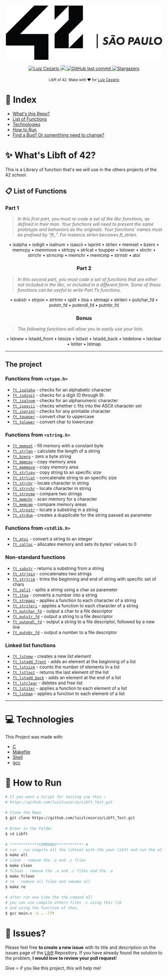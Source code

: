 
<div>
<p align="center">
   <img src="./.github/42.png" alt="Github-Explorer" width="500"/>
</p>
</div>
<p align="center">	
   <a href="https://www.linkedin.com/in/luiz-lima-cezario/">
      <img alt="Luiz Cezario" src="https://img.shields.io/badge/-luizCezario-682998?style=flat&logo=Linkedin&logoColor=white" />
   </a>

  <a aria-label="Completed" href="https://www.42sp.org.br/">
    <img src="https://img.shields.io/badge/42.sp-Libft-682998?logo="></img>
  </a>
  <a href="https://github.com/luizlcezario/Libft/commits/master">
    <img alt="GitHub last commit" src="https://img.shields.io/github/last-commit/luizlcezario/Libft?color=682998">
  </a> 

  <a href="https://github.com/luizlcezario/N/stargazers">
    <img alt="Stargazers" src="https://img.shields.io/github/stars/luizlcezario/Libft?color=682998&logo=github">
  </a>
</p>

<div align="center">
  <sub>Libft of 42. Make with ❤︎ for
        <a href="https://github.com/luizlcezario">Luiz Cezario</a> 
    </a>
  </sub>
</div>


# :pushpin: Index

* [What's this Repo?](#sparkles_What's-Libft-of-42?)
* [List of Functions](#clipboard_List-of-Fucntions)
* [Technologies](#computer_Technologies)
* [How to Run](#construction_How-to-Run)
* [Find a Bug? Or somenthing need to change?](#bug_Issues?)

# :sparkles: What's Libft of 42?

This is a Library of function that's we will use in the others projects of the 42 school.


## :clipboard: List of Functions
<h3>
Part 1
</h3>

> <i>In this first part, you must re-code a set of the libc functions, as defined in their man. Your functions will need to present the same prototype and behaviors as the originals. Your functions’ names must be prefixed by “ft_”. For instance strlen becomes ft_strlen.</i>

<p align=center>
• isalpha
• isdigit
• isalnum
• isascii
• isprint
• strlen
• memset
• bzero
• memcpy
• memmove
• strlcpy
• strlcat
• toupper
• tolower
• strchr
• strrchr
• strncmp
• memchr
• memcmp
• strnstr
• atoi
</p>

<h3 align=center>
Part 2
</h3>

> <i>In this second part, you must code a set of functions that are either not included in the libc, or included in a different form. Some of these functions can be useful to write Part 1’s functions.</i>

<p align=center>
• substr
• strjoin
• strtrim
• split
• itoa
• strmapi
• striteri
• putchar_fd
• putstr_fd
• putendl_fd
• putnbr_fd
</p>

<h3 align=center>
Bonus
</h3>

> <i>The following functions will allow you to easily use your lists.</i>
<p align=center>
• lstnew
• lstadd_front
• lstsize
• lstlast
• lstadd_back
• lstdelone
• lstclear
• lstiter
• lstmap
</p>

---

<h2>
The project
</h2>

### Functions from `<ctype.h>`

- [`ft_isalpha`](Part1/ft_isalpha.c)	- checks  for  an  alphabetic  character
- [`ft_isdigit`](Part1/ft_isdigit.c)	- checks for a digit (0 through 9).
- [`ft_isalnum`](Part1/ft_isalnum.c)	- checks for an alphanumeric character
- [`ft_isascii`](Part1/ft_isascii.c)	- checks whether c fits into the ASCII character set
- [`ft_isprint`](Part1/ft_isprint.c)	- checks for any printable character
- [`ft_toupper`](Part1/ft_toupper.c)	- convert char to uppercase
- [`ft_tolower`](Part1/ft_tolower.c)	- convert char to lowercase

### Functions from `<string.h>`

- [`ft_memset`](Part1/ft_memset.c)	- fill memory with a constant byte
- [`ft_strlen`](Part1/ft_strlen.c)	- calculate the length of a string
- [`ft_bzero`](Part1/ft_bzero.c)	- zero a byte string
- [`ft_memcpy`](Part1/ft_memcpy.c)	- copy memory area
- [`ft_memmove`](Part1/ft_memmove.c)	- copy memory area
- [`ft_strlcpy`](Part1/ft_strlcpy.c)	- copy string to an specific size
- [`ft_strlcat`](Part1/ft_strlcat.c)	- concatenate string to an specific size
- [`ft_strchr`](Part1/ft_strchr.c)	- locate character in string
- [`ft_strrchr`](Part1/ft_strrchr.c)	- locate character in string
- [`ft_strncmp`](Part1/ft_strncmp.c)	- compare two strings
- [`ft_memchr`](Part1/ft_memchr.c)	- scan memory for a character
- [`ft_memcmp`](Part1/ft_memcmp.c)	- compare memory areas
- [`ft_strnstr`](Part1/ft_strnstr.c)	- locate a substring in a string
- [`ft_strdup`](Part1/ft_strdup.c)	- creates a dupplicate for the string passed as parameter

### Functions from `<stdlib.h>`
- [`ft_atoi`](Part1/ft_atoi.c)	- convert a string to an integer
- [`ft_calloc`](Part1/ft_calloc.c)	- allocates memory and sets its bytes' values to 0

### Non-standard functions
- [`ft_substr`](Part2/ft_substr.c)	- returns a substring from a string
- [`ft_strjoin`](Part2/ft_strjoin.c)	- concatenates two strings
- [`ft_strtrim`](Part2/ft_strtrim.c)	- trims the beginning and end of string with specific set of chars
- [`ft_split`](Part2/ft_split.c)	- splits a string using a char as parameter
- [`ft_itoa`](Part2/ft_itoa.c)	- converts a number into a string
- [`ft_strmapi`](Part2/ft_strmapi.c)	- applies a function to each character of a string
- [`ft_striteri`](Part2/ft_striteri.c)	- applies a function to each character of a string
- [`ft_putchar_fd`](Part2/ft_putchar_fd.c)	- output a char to a file descriptor
- [`ft_putstr_fd`](Part2/ft_putstr_fd.c)	- output a string to a file descriptor
- [`ft_putendl_fd`](Part2/ft_putendl_fd.c)	- output a string to a file descriptor, followed by a new line
- [`ft_putnbr_fd`](Part2/ft_putnbr_fd.c)	- output a number to a file descriptor

### Linked list functions

- [`ft_lstnew`](Bonus/ft_lstnew.c)	- creates a new list element
- [`ft_lstadd_front`](Bonus/ft_lstadd_front.c)	- adds an element at the beginning of a list
- [`ft_lstsize`](Bonus/ft_lstsize.c)	- counts the number of elements in a list
- [`ft_lstlast`](Bonus/ft_lstlast.c)	- returns the last element of the list
- [`ft_lstadd_back`](Bonus/ft_lstadd_back.c)	- adds an element at the end of a list
- [`ft_lstclear`](Bonus/ft_lstclear.c)	- deletes and free list
- [`ft_lstiter`](Bonus/ft_lstiter.c)	- applies a function to each element of a list
- [`ft_lstmap`](Bonus/ft_lstmap.c)	- applies a function to each element of a list

---

# :computer: Technologies

This Project was made with:

* [C](https://devdocs.io/)
* [Makefile](https://www.gnu.org/software/make/manual/make.html)
* [Shell](https://unixguide.readthedocs.io/en/latest/unixcheatsheet/)
* [gcc](https://terminaldeinformacao.com/2015/10/08/como-instalar-e-configurar-o-gcc-no-windows-mingw/)

# :construction_worker: How to Run
```bash
# If you want a Script for testing use this :
# https://github.com/luizlcezario/Libft_Test.git

# Clone the Repo
$ git clone https://github.com/luizlcezario/Libft_Test.git

# Enter in the Folder
$ cd Libft

# *************COMMANDS************ #
# run - run compile all the libtest with the your libft and run the all tests
$ make all
# clean - remove the .o and .c files 
$ make clean
# fclean - remove the .o and .c files and the .a
$ make fclean
# re - remove all files and remake all
$ make re

# after run one time the the comand all 
# you can use compile others files .c using this lib 
# and using the function of then.
$ gcc main.c -L . -lft

```


# :bug: Issues?

Please feel free **to create a new issue** with its title and description on the issues page of the [Libft](https://github.com/luizlcezario/Libft/issues) Repository. If you have already found the solution to the problem, **I would love to review your pull request**!


Give ⭐️ if you like this project, this will help me!
